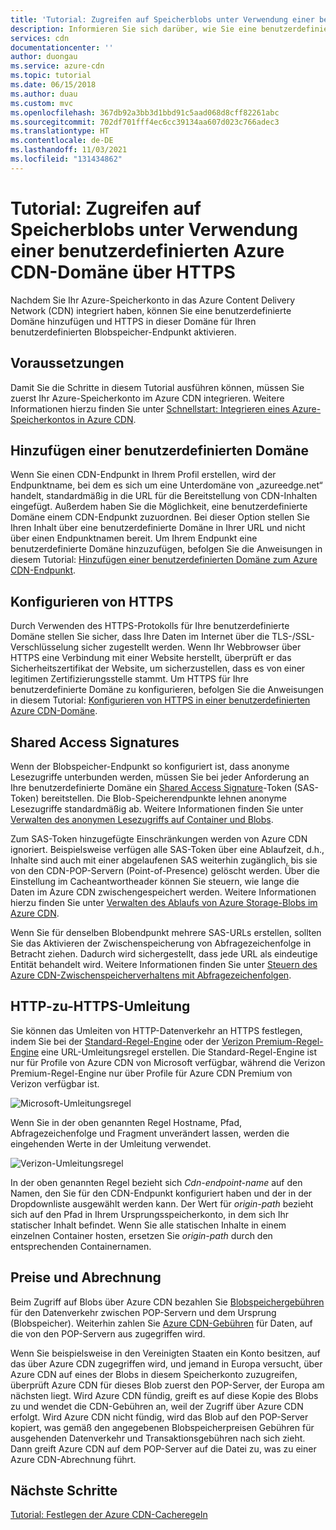 ```yaml
---
title: 'Tutorial: Zugreifen auf Speicherblobs unter Verwendung einer benutzerdefinierten Azure CDN-Domäne über HTTPS'
description: Informieren Sie sich darüber, wie Sie eine benutzerdefinierte Azure CDN-Domäne hinzufügen und HTTPS in dieser Domäne für Ihren benutzerdefinierten Blobspeicher-Endpunkt aktivieren.
services: cdn
documentationcenter: ''
author: duongau
ms.service: azure-cdn
ms.topic: tutorial
ms.date: 06/15/2018
ms.author: duau
ms.custom: mvc
ms.openlocfilehash: 367db92a3bb3d1bbd91c5aad068d8cff82261abc
ms.sourcegitcommit: 702df701fff4ec6cc39134aa607d023c766adec3
ms.translationtype: HT
ms.contentlocale: de-DE
ms.lasthandoff: 11/03/2021
ms.locfileid: "131434862"
---
```

# <a name="tutorial-access-storage-blobs-using-an-azure-cdn-custom-domain-over-https"></a>Tutorial: Zugreifen auf Speicherblobs unter Verwendung einer benutzerdefinierten Azure CDN-Domäne über HTTPS

Nachdem Sie Ihr Azure-Speicherkonto in das Azure Content Delivery Network (CDN) integriert haben, können Sie eine benutzerdefinierte Domäne hinzufügen und HTTPS in dieser Domäne für Ihren benutzerdefinierten Blobspeicher-Endpunkt aktivieren. 

## <a name="prerequisites"></a>Voraussetzungen

Damit Sie die Schritte in diesem Tutorial ausführen können, müssen Sie zuerst Ihr Azure-Speicherkonto im Azure CDN integrieren. Weitere Informationen hierzu finden Sie unter [Schnellstart: Integrieren eines Azure-Speicherkontos in Azure CDN](cdn-create-a-storage-account-with-cdn.md).

## <a name="add-a-custom-domain"></a>Hinzufügen einer benutzerdefinierten Domäne
Wenn Sie einen CDN-Endpunkt in Ihrem Profil erstellen, wird der Endpunktname, bei dem es sich um eine Unterdomäne von „azureedge.net“ handelt, standardmäßig in die URL für die Bereitstellung von CDN-Inhalten eingefügt. Außerdem haben Sie die Möglichkeit, eine benutzerdefinierte Domäne einem CDN-Endpunkt zuzuordnen. Bei dieser Option stellen Sie Ihren Inhalt über eine benutzerdefinierte Domäne in Ihrer URL und nicht über einen Endpunktnamen bereit. Um Ihrem Endpunkt eine benutzerdefinierte Domäne hinzuzufügen, befolgen Sie die Anweisungen in diesem Tutorial: [Hinzufügen einer benutzerdefinierten Domäne zum Azure CDN-Endpunkt](cdn-map-content-to-custom-domain.md).

## <a name="configure-https"></a>Konfigurieren von HTTPS
Durch Verwenden des HTTPS-Protokolls für Ihre benutzerdefinierte Domäne stellen Sie sicher, dass Ihre Daten im Internet über die TLS-/SSL-Verschlüsselung sicher zugestellt werden. Wenn Ihr Webbrowser über HTTPS eine Verbindung mit einer Website herstellt, überprüft er das Sicherheitszertifikat der Website, um sicherzustellen, dass es von einer legitimen Zertifizierungsstelle stammt. Um HTTPS für Ihre benutzerdefinierte Domäne zu konfigurieren, befolgen Sie die Anweisungen in diesem Tutorial: [Konfigurieren von HTTPS in einer benutzerdefinierten Azure CDN-Domäne](cdn-custom-ssl.md).

## <a name="shared-access-signatures"></a>Shared Access Signatures
Wenn der Blobspeicher-Endpunkt so konfiguriert ist, dass anonyme Lesezugriffe unterbunden werden, müssen Sie bei jeder Anforderung an Ihre benutzerdefinierte Domäne ein [Shared Access Signature](cdn-sas-storage-support.md)-Token (SAS-Token) bereitstellen. Die Blob-Speicherendpunkte lehnen anonyme Lesezugriffe standardmäßig ab. Weitere Informationen finden Sie unter [Verwalten des anonymen Lesezugriffs auf Container und Blobs](../storage/blobs/anonymous-read-access-configure.md).

Zum SAS-Token hinzugefügte Einschränkungen werden von Azure CDN ignoriert. Beispielsweise verfügen alle SAS-Token über eine Ablaufzeit, d.h., Inhalte sind auch mit einer abgelaufenen SAS weiterhin zugänglich, bis sie von den CDN-POP-Servern (Point-of-Presence) gelöscht werden. Über die Einstellung im Cacheantwortheader können Sie steuern, wie lange die Daten im Azure CDN zwischengespeichert werden. Weitere Informationen hierzu finden Sie unter [Verwalten des Ablaufs von Azure Storage-Blobs im Azure CDN](cdn-manage-expiration-of-blob-content.md).

Wenn Sie für denselben Blobendpunkt mehrere SAS-URLs erstellen, sollten Sie das Aktivieren der Zwischenspeicherung von Abfragezeichenfolge in Betracht ziehen. Dadurch wird sichergestellt, dass jede URL als eindeutige Entität behandelt wird. Weitere Informationen finden Sie unter [Steuern des Azure CDN-Zwischenspeicherverhaltens mit Abfragezeichenfolgen](cdn-query-string.md).

## <a name="http-to-https-redirection"></a>HTTP-zu-HTTPS-Umleitung
Sie können das Umleiten von HTTP-Datenverkehr an HTTPS festlegen, indem Sie bei der [Standard-Regel-Engine](cdn-standard-rules-engine.md) oder der [Verizon Premium-Regel-Engine](cdn-verizon-premium-rules-engine.md) eine URL-Umleitungsregel erstellen. Die Standard-Regel-Engine ist nur für Profile von Azure CDN von Microsoft verfügbar, während die Verizon Premium-Regel-Engine nur über Profile für Azure CDN Premium von Verizon verfügbar ist.

![Microsoft-Umleitungsregel](./media/cdn-storage-custom-domain-https/cdn-standard-redirect-rule.png)

Wenn Sie in der oben genannten Regel Hostname, Pfad, Abfragezeichenfolge und Fragment unverändert lassen, werden die eingehenden Werte in der Umleitung verwendet. 

![Verizon-Umleitungsregel](./media/cdn-storage-custom-domain-https/cdn-url-redirect-rule.png)

In der oben genannten Regel bezieht sich *Cdn-endpoint-name* auf den Namen, den Sie für den CDN-Endpunkt konfiguriert haben und der in der Dropdownliste ausgewählt werden kann. Der Wert für *origin-path* bezieht sich auf den Pfad in Ihrem Ursprungsspeicherkonto, in dem sich Ihr statischer Inhalt befindet. Wenn Sie alle statischen Inhalte in einem einzelnen Container hosten, ersetzen Sie *origin-path* durch den entsprechenden Containernamen.

## <a name="pricing-and-billing"></a>Preise und Abrechnung
Beim Zugriff auf Blobs über Azure CDN bezahlen Sie [Blobspeichergebühren](https://azure.microsoft.com/pricing/details/storage/blobs/) für den Datenverkehr zwischen POP-Servern und dem Ursprung (Blobspeicher). Weiterhin zahlen Sie [Azure CDN-Gebühren](https://azure.microsoft.com/pricing/details/cdn/) für Daten, auf die von den POP-Servern aus zugegriffen wird.

Wenn Sie beispielsweise in den Vereinigten Staaten ein Konto besitzen, auf das über Azure CDN zugegriffen wird, und jemand in Europa versucht, über Azure CDN auf eines der Blobs in diesem Speicherkonto zuzugreifen, überprüft Azure CDN für dieses Blob zuerst den POP-Server, der Europa am nächsten liegt. Wird Azure CDN fündig, greift es auf diese Kopie des Blobs zu und wendet die CDN-Gebühren an, weil der Zugriff über Azure CDN erfolgt. Wird Azure CDN nicht fündig, wird das Blob auf den POP-Server kopiert, was gemäß den angegebenen Blobspeicherpreisen Gebühren für ausgehenden Datenverkehr und Transaktionsgebühren nach sich zieht. Dann greift Azure CDN auf dem POP-Server auf die Datei zu, was zu einer Azure CDN-Abrechnung führt.

## <a name="next-steps"></a>Nächste Schritte
[Tutorial: Festlegen der Azure CDN-Cacheregeln](cdn-caching-rules-tutorial.md)